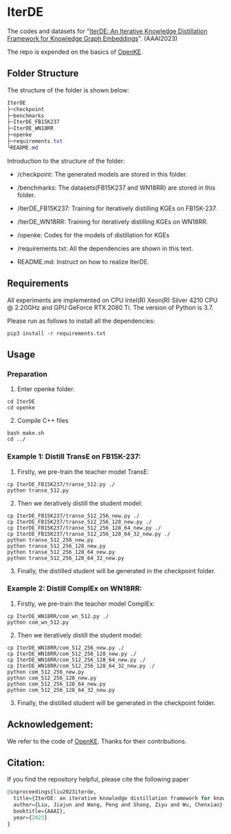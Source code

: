#  IterDE

The codes and datasets for "[IterDE: An Iterative Knowledge Distillation Framework for Knowledge Graph Embeddings](https://ojs.aaai.org/index.php/AAAI/article/view/25570)". (AAAI2023)

The repo is expended on the basics of [OpenKE](https://github.com/thunlp/OpenKE).

## Folder Structure

The structure of the folder is shown below:

```csharp
IterDE
├─checkpoint
├─benchmarks
├─IterDE_FB15K237
├─IterDE_WN18RR
├─openke
├─requirements.txt
└README.md
```

Introduction to the structure of the folder:

- /checkpoint: The generated models are stored in this folder.

- /benchmarks: The datasets(FB15K237 and WN18RR) are stored in this folder.
- /IterDE_FB15K237: Training for iteratively distilling KGEs on FB15K-237.
- /IterDE_WN18RR: Training for iteratively distilling KGEs on WN18RR.
- /openke: Codes for the models of distillation for KGEs
- /requirements.txt: All the dependencies are shown in this text.
- README.md: Instruct on how to realize IterDE.

## Requirements

All experiments are implemented on CPU Intel(R) Xeon(R) Silver 4210 CPU @ 2.20GHz and GPU GeForce RTX 2080 Ti.  The version of Python is 3.7.

Please run as follows to install all the dependencies:

```
pip3 install -r requirements.txt
```

## Usage

### Preparation

1. Enter openke folder.

```
cd IterDE
cd openke
```

2. Compile C++ files

```
bash make.sh
cd ../
```

### Example 1: Distill TransE on FB15K-237:

1. Firstly, we pre-train the teacher model TransE:

```
cp IterDE_FB15K237/transe_512.py ./
python transe_512.py
```

2. Then we iteratively distill the student model:

```
cp IterDE_FB15K237/transe_512_256_new.py ./
cp IterDE_FB15K237/transe_512_256_128_new.py ./
cp IterDE_FB15K237/transe_512_256_128_64_new.py ./
cp IterDE_FB15K237/transe_512_256_128_64_32_new.py ./
python transe_512_256_new.py
python transe_512_256_128_new.py
python transe_512_256_128_64_new.py
python transe_512_256_128_64_32_new.py
```

3. Finally, the distilled student will be generated in the checkpoint folder.

### Example 2: Distill ComplEx on WN18RR:

1. Firstly, we pre-train the teacher model ComplEx:

```
cp IterDE_WN18RR/com_wn_512.py ./
python com_wn_512.py
```

2. Then we iteratively distill the student model:

```
cp IterDE_WN18RR/com_512_256_new.py ./
cp IterDE_WN18RR/com_512_256_128_new.py ./
cp IterDE_WN18RR/com_512_256_128_64_new.py ./
cp IterDE_WN18RR/com_512_256_128_64_32_new.py ./
python com_512_256_new.py
python com_512_256_128_new.py
python com_512_256_128_64_new.py
python com_512_256_128_64_32_new.py
```

3. Finally, the distilled student will be generated in the checkpoint folder.

## Acknowledgement:

We refer to the code of [OpenKE](https://github.com/thunlp/OpenKE). Thanks for their contributions.

## Citation:

If you find the repository helpful, please cite the following paper

```r
@inproceedings{liu2023iterde,
  title={IterDE: an iterative knowledge distillation framework for knowledge graph embeddings},
  author={Liu, Jiajun and Wang, Peng and Shang, Ziyu and Wu, Chenxiao},
  booktitle={AAAI},
  year={2023}
}
```

